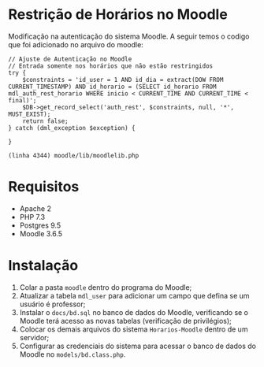 # Restrição de Horários no Moodle
Modificação na autenticação do sistema Moodle. A seguir temos o codigo que foi adicionado no arquivo do moodle:

```
// Ajuste de Autenticação no Moodle
// Entrada somente nos horários que não estão restringidos
try {
    $constraints = 'id_user = 1 AND id_dia = extract(DOW FROM CURRENT_TIMESTAMP) AND id_horario = (SELECT id_horario FROM mdl_auth_rest_horario WHERE inicio < CURRENT_TIME AND CURRENT_TIME < final)';
    $DB->get_record_select('auth_rest', $constraints, null, '*', MUST_EXIST);
    return false;
} catch (dml_exception $exception) {

}
```
```
(linha 4344) moodle/lib/moodlelib.php
```

# Requisitos
* Apache 2
* PHP 7.3
* Postgres 9.5
* Moodle 3.6.5


 # Instalação
 1. Colar a pasta `moodle` dentro do programa do Moodle;
 2. Atualizar a tabela `mdl_user` para adicionar um campo que defina se um usuário é professor;
 3. Instalar o `docs/bd.sql` no banco de dados do Moodle, verificando se o Moodle terá acesso as novas tabelas (verificação de privilégios);
 4. Colocar os demais arquivos do sistema `Horarios-Moodle` dentro de um servidor;
 5. Configurar as credenciais do sistema para acessar o banco de dados do Moodle no `models/bd.class.php`.
